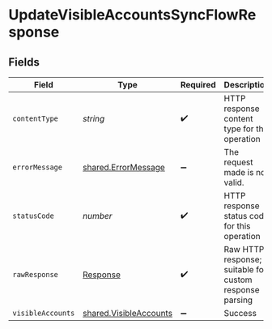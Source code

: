 # UpdateVisibleAccountsSyncFlowResponse


## Fields

| Field                                                                   | Type                                                                    | Required                                                                | Description                                                             |
| ----------------------------------------------------------------------- | ----------------------------------------------------------------------- | ----------------------------------------------------------------------- | ----------------------------------------------------------------------- |
| `contentType`                                                           | *string*                                                                | :heavy_check_mark:                                                      | HTTP response content type for this operation                           |
| `errorMessage`                                                          | [shared.ErrorMessage](../../../sdk/models/shared/errormessage.md)       | :heavy_minus_sign:                                                      | The request made is not valid.                                          |
| `statusCode`                                                            | *number*                                                                | :heavy_check_mark:                                                      | HTTP response status code for this operation                            |
| `rawResponse`                                                           | [Response](https://developer.mozilla.org/en-US/docs/Web/API/Response)   | :heavy_check_mark:                                                      | Raw HTTP response; suitable for custom response parsing                 |
| `visibleAccounts`                                                       | [shared.VisibleAccounts](../../../sdk/models/shared/visibleaccounts.md) | :heavy_minus_sign:                                                      | Success                                                                 |
